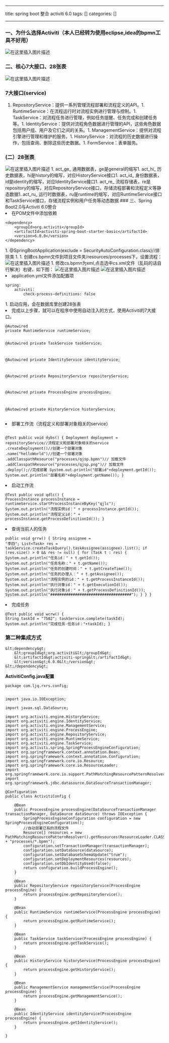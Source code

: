 
--- 
title:  spring boot 整合 activiti 6.0 
tags: []
categories: [] 

---
### 一、为什么选择Activiti（本人已经转为使用eclipse,idea的bpmn工具不好用）

<img src="https://upload-images.jianshu.io/upload_images/10135025-b08608ac33db9d64.png?imageMogr2/auto-orient/strip%7CimageView2/2/w/911/format/webp" alt="在这里插入图片描述">

### 二、核心7大接口、28张表

<img src="https://upload-images.jianshu.io/upload_images/10135025-1d64ec0a318b207d.png?imageMogr2/auto-orient/strip%7CimageView2/2/w/554/format/webp" alt="在这里插入图片描述">

### 7大接口(service)
1. RepositoryService：提供一系列管理流程部署和流程定义的API。1. RuntimeService：在流程运行时对流程实例进行管理与控制。1. TaskService：对流程任务进行管理，例如任务提醒、任务完成和创建任务等。1. IdentityService：提供对流程角色数据进行管理的API，这些角色数据包括用户组、用户及它们之间的关系。1. ManagementService：提供对流程引擎进行管理和维护的服务。1. HistoryService：对流程的历史数据进行操作，包括查询、删除这些历史数据。1. FormService：表单服务。
### (二）28张表

<img src="https://upload-images.jianshu.io/upload_images/10135025-f74cc14c93ec3e9a.png?imageMogr2/auto-orient/strip%7CimageView2/2/w/505/format/webp" alt="在这里插入图片描述">
1. act_ge_ 通用数据表，ge是general的缩写1. act_hi_ 历史数据表，hi是history的缩写，对应HistoryService接口1. act_id_ 身份数据表，id是identity的缩写，对应IdentityService接口1. act_re_ 流程存储表，re是repository的缩写，对应RepositoryService接口，存储流程部署和流程定义等静态数据1. act_ru_ 运行时数据表，ru是runtime的缩写，对应RuntimeService接口和TaskService接口，存储流程实例和用户任务等动态数据
### 三、Spring Boot2.0与Activiti 6.0整合
<li> 在POM文件中添加依赖 <pre><code>&lt;dependency&gt;
    &lt;groupId&gt;org.activiti&lt;/groupId&gt;
    &lt;artifactId&gt;activiti-spring-boot-starter-basic&lt;/artifactId&gt;
    &lt;version&gt;6.0.0&lt;/version&gt;
&lt;/dependency&gt;
</code></pre> </li>1.  @SpringBootApplication(exclude = SecurityAutoConfiguration.class)//排除类 1.   1.  创建cs.bpmn文件到项目文件夹/resources/processes下，设置流程： <img src="https://img-blog.csdnimg.cn/20181122194956804.png" alt="在这里插入图片描述"> 1.  修改cs.bpmn为xml,点击选中cs.xml文件（乱码的话自行解决）右键，如下图： <img src="https://img-blog.csdnimg.cn/20181122195618189.png?x-oss-process=image/watermark,type_ZmFuZ3poZW5naGVpdGk,shadow_10,text_aHR0cHM6Ly9ibG9nLmNzZG4ubmV0L3UwMTE3NjczMTk=,size_16,color_FFFFFF,t_70" alt="在这里插入图片描述"> <img src="https://img-blog.csdnimg.cn/2018112219582496.png?x-oss-process=image/watermark,type_ZmFuZ3poZW5naGVpdGk,shadow_10,text_aHR0cHM6Ly9ibG9nLmNzZG4ubmV0L3UwMTE3NjczMTk=,size_16,color_FFFFFF,t_70" alt="在这里插入图片描述"> <li> application.yml文件添加配置项 <pre><code>spring:
	activiti:
	    check-process-definitions: false
</code></pre> </li>1.  启动应用，会在数据库里创建28张表 <li> 完成以上步骤，就可以在程序中使用自动注入的方式，使用Activiti的7大接口。 <pre><code>@Autowired
private RuntimeService runtimeService;

@Autowired
private TaskService taskService;

@Autowired
private IdentityService identityService;

@Autowired
private RepositoryService repositoryService;

@Autowired
private ProcessEngine processEngine;

@Autowired
private HistoryService historyService;
</code></pre> </li><li> 部署工作流（流程定义和部署对象相关的service） <pre><code>    @Test
    public void dybs() {
        Deployment deployment = repositoryService//流程定义和部署对象相关的service
                .createDeployment()//创建一个部署对象
                .name("helloWorld")//创建一个部署对象
                .addClasspathResource("processes/qjsp.bpmn")// 加载文件
                .addClasspathResource("processes/qjsp.png")// 加载文件
                .deploy();//完成部署
        System.out.println("部署id"+deployment.getId());
        System.out.println("部署名称"+deployment.getName());
    }
</code></pre> </li><li> 启动工作流 <pre><code>@Test
public void qdlc() {
	ProcessInstance processInstance = runtimeService.startProcessInstanceByKey("qjlc");
	System.out.println("流程实例id：" + processInstance.getId());
	System.out.println("流程定义id：" + processInstance.getProcessDefinitionId());
}
</code></pre> </li><li> 查询当前人的任务 <pre><code>public void grrw() {
String assignee = "李四";
List&lt;Task&gt; res = taskService.createTaskQuery().taskAssignee(assignee).list();
	if (res.size() &gt; 0 &amp;&amp; res != null) {
		for (Task t : res) {
		System.out.println("任务id：" + t.getId());
		System.out.println("任务名称：" + t.getName());
		System.out.println("任务的创建时间：" + t.getCreateTime());
		System.out.println("任务的办理人：" + t.getAssignee());
		System.out.println("流程实例的id：" + t.getProcessInstanceId());
		System.out.println("执行对象id：" + t.getExecutionId());
		System.out.println("执行对象id：" + t.getProcessDefinitionId());
		System.out.println("####################################");
		}
	}
}
</code></pre> </li><li> 完成任务 <pre><code>@Test
	public void wcrw() {
		String taskId = "7502";
		taskService.complete(taskId);
		System.out.println("完成任务-任务id："+taskId);
	}
</code></pre> </li>
### 第二种集成方式

```
&lt;dependency&gt;
    &lt;groupId&gt;org.activiti&lt;/groupId&gt;
    &lt;artifactId&gt;activiti-spring&lt;/artifactId&gt;
    &lt;version&gt;6.0.0&lt;/version&gt;
&lt;/dependency&gt;  

```

**ActivitiConfig.java配置**

```
package com.ljq.rxrs.config;


import java.io.IOException;

import javax.sql.DataSource;

import org.activiti.engine.HistoryService;
import org.activiti.engine.IdentityService;
import org.activiti.engine.ManagementService;
import org.activiti.engine.ProcessEngine;
import org.activiti.engine.RepositoryService;
import org.activiti.engine.RuntimeService;
import org.activiti.engine.TaskService;
import org.activiti.spring.SpringProcessEngineConfiguration;
import org.springframework.context.annotation.Bean;
import org.springframework.context.annotation.Configuration;
import org.springframework.core.io.Resource;
import org.springframework.core.io.ResourceLoader;
import org.springframework.core.io.support.PathMatchingResourcePatternResolver;
import org.springframework.jdbc.datasource.DataSourceTransactionManager;

@Configuration
public class ActivitiConfig {

	@Bean
    public ProcessEngine processEngine(DataSourceTransactionManager transactionManager, DataSource dataSource) throws IOException {
        SpringProcessEngineConfiguration configuration = new SpringProcessEngineConfiguration();
        //自动部署已有的流程文件
        Resource[] resources = new PathMatchingResourcePatternResolver().getResources(ResourceLoader.CLASSPATH_URL_PREFIX + "processes/*.bpmn");
        configuration.setTransactionManager(transactionManager);
        configuration.setDataSource(dataSource);
        configuration.setDatabaseSchemaUpdate("true");
        configuration.setDeploymentResources(resources);
        configuration.setDbIdentityUsed(false);
        return configuration.buildProcessEngine();
    }
 
    @Bean
    public RepositoryService repositoryService(ProcessEngine processEngine) {
        return processEngine.getRepositoryService();
    }
 
    @Bean
    public RuntimeService runtimeService(ProcessEngine processEngine) {
        return processEngine.getRuntimeService();
    }
 
    @Bean
    public TaskService taskService(ProcessEngine processEngine) {
        return processEngine.getTaskService();
    }
 
    @Bean
    public HistoryService historyService(ProcessEngine processEngine) {
        return processEngine.getHistoryService();
    }
 
    @Bean
    public ManagementService managementService(ProcessEngine processEngine) {
        return processEngine.getManagementService();
    }
 
    @Bean
    public IdentityService identityService(ProcessEngine processEngine) {
        return processEngine.getIdentityService();
    }

}


```
